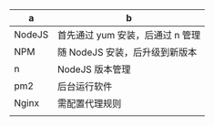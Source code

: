 | a      | b                                |
| ------ | -------------------------------- |
| NodeJS | 首先通过 yum 安装，后通过 n 管理 |
| NPM    | 随 NodeJS 安装，后升级到新版本   |
| n      | NodeJS 版本管理                  |
| pm2    | 后台运行软件                     |
| Nginx  | 需配置代理规则                   |
|        |                                  |

